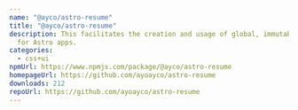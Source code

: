 ```yaml
---
name: "@ayco/astro-resume"
title: "@ayco/astro-resume"
description: This facilitates the creation and usage of global, immutable data
  for Astro apps.
categories:
  - css+ui
npmUrl: https://www.npmjs.com/package/@ayco/astro-resume
homepageUrl: https://github.com/ayoayco/astro-resume
downloads: 212
repoUrl: https://github.com/ayoayco/astro-resume
---
```

